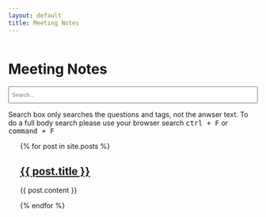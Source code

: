 ```yaml
---
layout: default
title: Meeting Notes
---
```


<script type='text/javascript' src='http://ajax.googleapis.com/ajax/libs/jquery/1.10.1/jquery.min.js'></script>  
<script type="text/javascript" src="{{ site.baseurl }}/Data/media/js/simpleJekyllSearch.js"></script>
<div id="content" class="column">
<div class="section">
    <a id="main-content"></a>
    <h1 class="title page-heading" id="page-title">
        Meeting Notes        
    </h1>
    <div class="home">
        <div class="well well-lg">
            <div id="form-group">
                <input type="text" id="search-input" class="form-control" placeholder="Search..." >
                <ul id="results-container"></ul>
            </div>
        </div>
        <div class="alert alert-warning" role="alert">
            Search box only searches the questions and tags, not the anwser text. To do a full body search please use your browser search <kbd><kbd>ctrl</kbd> + <kbd>F</kbd></kbd> or <kbd><kbd>command</kbd> + <kbd>F</kbd></kbd>  
        </div>
        <div class="region region-content">
            <div id="block-system-main" class="block block-system">
                <div class="content">
                    <div id="node-14" class="node node-book node-full clearfix" about="/content/meeting-notes" typeof="sioc:Item foaf:Document">
                        <span property="dc:title" content="Meeting Notes" class="rdf-meta element-hidden"></span><span property="sioc:num_replies" content="0" datatype="xsd:integer" class="rdf-meta element-hidden"></span>
                        <div class="content clearfix">
                            <div id="book-navigation-14" class="book-navigation">
                                <ul class="menu clearfix">
                                    <div class="list-groups">
                                        {% for post in site.posts %}
                                        <div class="list-group-item">
                                            <h2><a class="post-link" href="{{ post.url | prepend: site.baseurl }}">{{ post.title }}</a></h2>
                                            <p>{{ post.content }}</p>
                                        </div>
                                        {% endfor %}
                                    </div>
                                </ul>
                            </div>
                        </div>
                    </div>
                </div>
            </div>
        </div>
    </div>
</div>
<script type="text/javascript">
    SimpleJekyllSearch.init({
      searchInput: document.getElementById('search-input'),
      resultsContainer: document.getElementById('results-container'),
      dataSource: '{{site.baseurl}}/search.json',
      searchResultTemplate: '<li><a href="{{site.baseurl}}/{url}" title="{desc}">{title}</a></li>',
      noResultsText: 'No results found',
      limit: 10,
      fuzzy: false,
    })
</script>
<style type="text/css">
    #search-demo-container {
    max-width: 40em;
    padding: 1em;
    margin: 1em auto;
    border: 1px solid lightgrey;
    }
    #search-input {
    display: inline-block;
    padding: .5em;
    width: 100%;
    font-size: 0.8em;
    height: 34px;
    -webkit-box-sizing: border-box;
    -moz-box-sizing: border-box;
    box-sizing: border-box;
    }
    .post-header {
        display: none;
    }
</style>